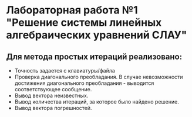 # Лабораторная работа №1 "Решение системы линейных алгебраических уравнений СЛАУ"

## Для метода простых итераций реализовано: 
- Точность задается с клавиатуры/файла
- Проверка диагонального преобладания. В случае невозможности достижения диагонального преобладания - выводится соответствующее сообщение.
- Вывод вектора неизвестных.
- Вывод количества итераций, за которое было найдено решение.
- Вывод вектора погрешностей.

